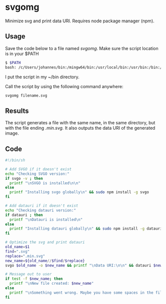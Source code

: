 # svgomg
Minimize svg and print data URI. Requires node package manager (npm).

## Usage
Save the code below to a file named *svgomg*. Make sure the script location is in your $PATH

```bash
$ $PATH
bash: /c/Users/johannes/bin:/mingw64/bin:/usr/local/bin:/usr/bin:/bin:/mingw64/bin:/usr/bin
```
I put the script in my ~/bin directory.

Call the script by using the following command anywhere:
```bash
svgomg filename.svg
```

## Results
The script generates a file with the same name, in the same directory, but with the file ending *.min.svg.* It also outputs the data URI of the generated image.


## Code
```bash
#!/bin/sh

# Add SVGO if it doesn't exist
echo "Checking SVGO version:"
if svgo -v ; then
  printf "\nSVGO is installed\n\n"
else
  printf "Installing svgo globally\n" && sudo npm install -g svgo
fi

# Add datauri if it doesn't exist
echo "Checking datauri version:"
if datauri ; then
  printf "\nDatauri is installed\n"
else
  printf "Installing datauri globally\n" && sudo npm install -g datauri-cli
fi

# Optimize the svg and print datauri
old_name=$1
find=".svg"
replace=".min.svg"
new_name=${old_name//$find/$replace}
svgo $old_name -o $new_name && printf "\nData URI:\n\n" && datauri $new_name

# Message out to user
if test -f $new_name; then
  printf "\nNew file created: $new_name"
else
  printf "\nSomething went wrong. Maybe you have some spaces in the filename?"
fi
```
